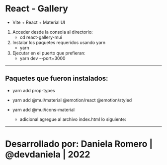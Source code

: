 # React - Gallery

* Vite + React + Material UI

1. Acceder desde la consola al directorio: 
   - cd react-gallery-mui
2. Instalar los paquetes requeridos usando yarn
   - yarn
3. Ejecutar en el puerto que prefieran:
   - yarn dev --port=3000


****************************************************************
## Paquetes que fueron instalados:

   * yarn add prop-types
   * yarn add @mui/material @emotion/react @emotion/styled
   * yarn add @mui/icons-material

     - adicional agregue al archivo index.html lo siguiente:
        <link 
            rel="stylesheet" 
            href="https://fonts.googleapis.com/css?family=Roboto:300,400,500,700&display=swap"
        /> 


****************************************************************

# Desarrollado por: Daniela Romero  | @devdaniela | 2022